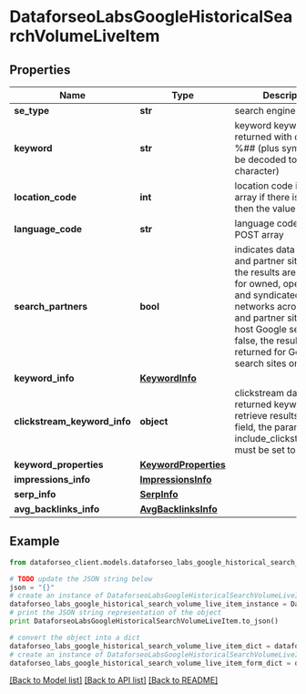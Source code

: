 # DataforseoLabsGoogleHistoricalSearchVolumeLiveItem


## Properties

Name | Type | Description | Notes
------------ | ------------- | ------------- | -------------
**se_type** | **str** | search engine type | [optional] 
**keyword** | **str** | keyword keyword is returned with decoded %## (plus symbol ‘+’ will be decoded to a space character) | [optional] 
**location_code** | **int** | location code in a POST array if there is no data, then the value is null | [optional] 
**language_code** | **str** | language code in a POST array | [optional] 
**search_partners** | **bool** | indicates data for Google and partner sites if true, the results are returned for owned, operated, and syndicated networks across Google and partner sites that host Google search; if false, the results are returned for Google search sites only | [optional] 
**keyword_info** | [**KeywordInfo**](KeywordInfo.md) |  | [optional] 
**clickstream_keyword_info** | **object** | clickstream data for the returned keyword to retrieve results for this field, the parameter include_clickstream_data must be set to true | [optional] 
**keyword_properties** | [**KeywordProperties**](KeywordProperties.md) |  | [optional] 
**impressions_info** | [**ImpressionsInfo**](ImpressionsInfo.md) |  | [optional] 
**serp_info** | [**SerpInfo**](SerpInfo.md) |  | [optional] 
**avg_backlinks_info** | [**AvgBacklinksInfo**](AvgBacklinksInfo.md) |  | [optional] 

## Example

```python
from dataforseo_client.models.dataforseo_labs_google_historical_search_volume_live_item import DataforseoLabsGoogleHistoricalSearchVolumeLiveItem

# TODO update the JSON string below
json = "{}"
# create an instance of DataforseoLabsGoogleHistoricalSearchVolumeLiveItem from a JSON string
dataforseo_labs_google_historical_search_volume_live_item_instance = DataforseoLabsGoogleHistoricalSearchVolumeLiveItem.from_json(json)
# print the JSON string representation of the object
print DataforseoLabsGoogleHistoricalSearchVolumeLiveItem.to_json()

# convert the object into a dict
dataforseo_labs_google_historical_search_volume_live_item_dict = dataforseo_labs_google_historical_search_volume_live_item_instance.to_dict()
# create an instance of DataforseoLabsGoogleHistoricalSearchVolumeLiveItem from a dict
dataforseo_labs_google_historical_search_volume_live_item_form_dict = dataforseo_labs_google_historical_search_volume_live_item.from_dict(dataforseo_labs_google_historical_search_volume_live_item_dict)
```
[[Back to Model list]](../README.md#documentation-for-models) [[Back to API list]](../README.md#documentation-for-api-endpoints) [[Back to README]](../README.md)


